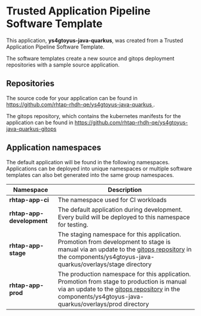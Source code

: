 # Trusted Application Pipeline Software Template

This application, **ys4gtoyus-java-quarkus**, was created from a Trusted Application Pipeline Software Template.

The software templates create a new source and gitops deployment repositories with a sample source application. 

## Repositories

The source code for your application can be found in [https://github.com/rhtap-rhdh-qe/ys4gtoyus-java-quarkus ](https://github.com/rhtap-rhdh-qe/ys4gtoyus-java-quarkus ).
 
The gitops repository, which contains the kubernetes manifests for the application can be found in 
[https://github.com/rhtap-rhdh-qe/ys4gtoyus-java-quarkus-gitops ](https://github.com/rhtap-rhdh-qe/ys4gtoyus-java-quarkus-gitops ) 

## Application namespaces 

The default application will be found in the following namespaces. Applications can be deployed into unique namespaces or multiple software templates can also bet generated into the same group namespaces.  

|  Namespace   |  Description   |  
| -------- | -------- |
| **rhtap-app-ci** | The namespace used for CI workloads |
| **rhtap-app-development** | The default application during development. Every build will be deployed to this namespace for testing. |
| **rhtap-app-stage** | The staging namespace for this application. Promotion from development to stage is manual via an update to the [gitops repository](https://github.com/rhtap-rhdh-qe/ys4gtoyus-java-quarkus-gitops ) in the components/ys4gtoyus-java-quarkus/overlays/stage directory |
| **rhtap-app-prod** | The production namespace for this application. Promotion from stage to production is manual via an update to the [gitops repository](https://github.com/rhtap-rhdh-qe/ys4gtoyus-java-quarkus-gitops ) in the components/ys4gtoyus-java-quarkus/overlays/prod directory |